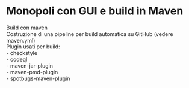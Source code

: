 # Monopoli con GUI e build in Maven

Build con maven<br>
Costruzione di una pipeline per build automatica su GitHub (vedere maven.yml)<br>
Plugin usati per build:<br>
    - checkstyle<br>
    - codeql<br>
    - maven-jar-plugin<br>
    - maven-pmd-plugin<br>
    - spotbugs-maven-plugin<br>
